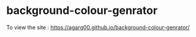 # background-colour-genrator
To view the site :
https://agarg00.github.io/background-colour-genrator/
